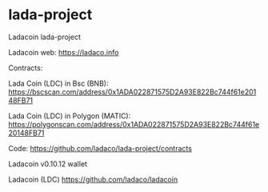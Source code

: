 # lada-project
Ladacoin lada-project

Ladacoin web: https://ladaco.info

Contracts:

Lada Coin (LDC) in Bsc (BNB): https://bscscan.com/address/0x1ADA022871575D2A93E822Bc744f61e20148FB71

Lada Coin (LDC) in Polygon (MATIC): https://polygonscan.com/address/0x1ADA022871575D2A93E822Bc744f61e20148FB71

Code: https://github.com/ladaco/lada-project/contracts

Ladacoin v0.10.12 wallet

Ladacoin (LDC)
https://github.com/ladaco/ladacoin
